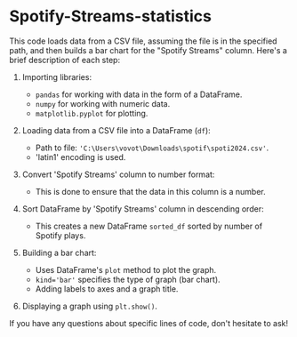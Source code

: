 # Spotify-Streams-statistics
This code loads data from a CSV file, assuming the file is in the specified path, and then builds a bar chart for the "Spotify Streams" column. Here's a brief description of each step:

1. Importing libraries:
   - `pandas` for working with data in the form of a DataFrame.
   - `numpy` for working with numeric data.
   - `matplotlib.pyplot` for plotting.

2. Loading data from a CSV file into a DataFrame (`df`):
   - Path to file: `'C:\Users\vovot\Downloads\spotif\spoti2024.csv'`.
   - 'latin1' encoding is used.

3. Convert 'Spotify Streams' column to number format:
   - This is done to ensure that the data in this column is a number.

4. Sort DataFrame by 'Spotify Streams' column in descending order:
   - This creates a new DataFrame `sorted_df` sorted by number of Spotify plays.
5. Building a bar chart:
   - Uses DataFrame's `plot` method to plot the graph.
   - `kind='bar'` specifies the type of graph (bar chart).
   - Adding labels to axes and a graph title.

6. Displaying a graph using `plt.show()`.

If you have any questions about specific lines of code, don't hesitate to ask!
